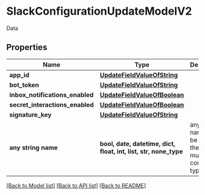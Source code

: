 # SlackConfigurationUpdateModelV2

Data

## Properties
Name | Type | Description | Notes
------------ | ------------- | ------------- | -------------
**app_id** | [**UpdateFieldValueOfString**](UpdateFieldValueOfString.md) |  | [optional] 
**bot_token** | [**UpdateFieldValueOfString**](UpdateFieldValueOfString.md) |  | [optional] 
**inbox_notifications_enabled** | [**UpdateFieldValueOfBoolean**](UpdateFieldValueOfBoolean.md) |  | [optional] 
**secret_interactions_enabled** | [**UpdateFieldValueOfBoolean**](UpdateFieldValueOfBoolean.md) |  | [optional] 
**signature_key** | [**UpdateFieldValueOfString**](UpdateFieldValueOfString.md) |  | [optional] 
**any string name** | **bool, date, datetime, dict, float, int, list, str, none_type** | any string name can be used but the value must be the correct type | [optional]

[[Back to Model list]](../README.md#documentation-for-models) [[Back to API list]](../README.md#documentation-for-api-endpoints) [[Back to README]](../README.md)


